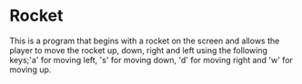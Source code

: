# Rocket
This is a program that begins with a rocket on the screen and allows the player to move the rocket up, down, right and left using the following keys;'a' for moving  left, 's' for moving down, 'd' for moving right and 'w' for moving up.
